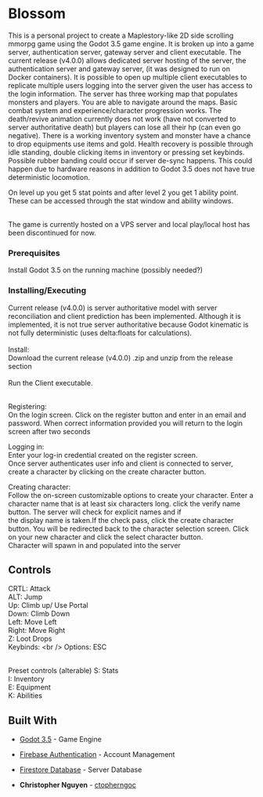 # Blossom

This is a personal project to create a Maplestory-like 2D side scrolling mmorpg game using the Godot 3.5 game engine. It is broken up into a game server, authentication server, gateway server and client executable.
The current release (v4.0.0) allows dedicated server hosting of the server, the authentication server and gateway server, (it was designed to run on Docker containers). It is possible to open up multiple
client executables to replicate multiple users logging into the server given the user has access to the login information. The server has three working map that populates monsters and players. You are able to navigate around the maps. 
Basic combat system and experience/character progression works. The death/revive animation currently does not work (have not converted to server authoritative death) but players can lose all their hp (can even go negative). There is a working inventory system
and monster have a chance to drop equipments use items and gold. Health recovery is possible through idle standing, double clicking items in inventory or pressing set keybinds. Possible rubber banding could occur if server de-sync happens. This could happen due to hardware reasons in
addition to Godot 3.5 does not have true deterministic locomotion.

On level up you get 5 stat points and after level 2 you get 1 ability point. These can be accessed through the stat window and ability windows.

<br />
The game is currently hosted on a VPS server and local play/local host has been discontinued for now.

### Prerequisites

Install Godot 3.5 on the running machine (possibly needed?)

### Installing/Executing
Current release (v4.0.0) is server authoritative model with server reconciliation and client prediction has been implemented. Although it is implemented, it is not true server authoritative because Godot kinematic is not fully deterministic (uses delta:floats for calculations).<br />
<br />
Install: <br />
Download the current release (v4.0.0) .zip and unzip from the release section<br />
<br />
Run the Client executable.<br />
<br />

Registering: <br />
On the login screen. Click on the register button and enter in an email and password. When correct information provided you will return to the login screen after two seconds<br />

Logging in: <br />
Enter your log-in credential created on the register screen. <br />
Once server authenticates user info and client is connected to server, create a character by clicking on the create character button. <br />

Creating character:<br />
Follow the on-screen customizable options to create your character. Enter a character name that is at least six characters long. click the verify name button. The server will check for explicit names and if<br />
the display name is taken.If the check pass, click the create character button. You will be redirected back to the character selection screen. Click on your new character and click the select character button.<br />
Character will spawn in and populated into the server<br />

## Controls

CRTL: Attack<br />
ALT:     Jump<br />
Up:      Climb up/ Use Portal<br />
Down:    Climb Down<br />
Left:    Move Left<br />
Right:   Move Right<br />
Z:       Loot Drops<br />
Keybinds: \<br />
Options: ESC<br /><br />

Preset controls (alterable)
S: Stats<br />
I: Inventory<br />
E: Equipment<br />
K: Abilities<br />

## Built With

* [Godot 3.5](https://godotengine.org/article/godot-3-5-cant-stop-wont-stop/) - Game Engine
* [Firebase Authentication](https://firebase.google.com/products/auth) - Account Management
* [Firestore Database](https://firebase.google.com/products/storage) - Server Database

* **Christopher Nguyen** - [ctopherngoc](https://github.com/ctopherngoc)

